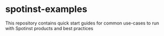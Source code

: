 # spotinst-examples

This repository contains quick start guides for common use-cases to run with Spotinst products and best practices
